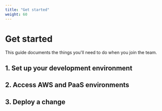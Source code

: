 ```yaml
---
title: "Get started"
weight: 60
---
```


# Get started
This guide documents the things you'll need to do when you join the team.

## 1. Set up your development environment

## 2. Access AWS and PaaS environments

## 3. Deploy a change
